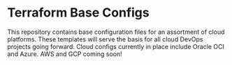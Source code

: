 # Terraform Base Configs
This repository contains base configuration files for an assortment of cloud platforms. These templates will serve the basis for all cloud DevOps projects going forward.
Cloud configs currently in place include Oracle OCI and Azure. AWS and GCP coming soon!

